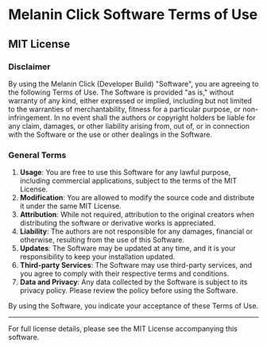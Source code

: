 # Melanin Click Software Terms of Use

## MIT License

### Disclaimer

By using the Melanin Click (Developer Build) "Software", you are agreeing to the following Terms of Use. The Software is provided "as is," without warranty of any kind, either expressed or implied, including but not limited to the warranties of merchantability, fitness for a particular purpose, or non-infringement. In no event shall the authors or copyright holders be liable for any claim, damages, or other liability arising from, out of, or in connection with the Software or the use or other dealings in the Software.

### General Terms

1. **Usage**: You are free to use this Software for any lawful purpose, including commercial applications, subject to the terms of the MIT License.
2. **Modification**: You are allowed to modify the source code and distribute it under the same MIT License.
3. **Attribution**: While not required, attribution to the original creators when distributing the software or derivative works is appreciated.
4. **Liability**: The authors are not responsible for any damages, financial or otherwise, resulting from the use of this Software.
5. **Updates**: The Software may be updated at any time, and it is your responsibility to keep your installation updated.
6. **Third-party Services**: The Software may use third-party services, and you agree to comply with their respective terms and conditions.
7. **Data and Privacy**: Any data collected by the Software is subject to its privacy policy. Please review the policy before using the Software.

By using the Software, you indicate your acceptance of these Terms of Use.

---

For full license details, please see the MIT License accompanying this software.
